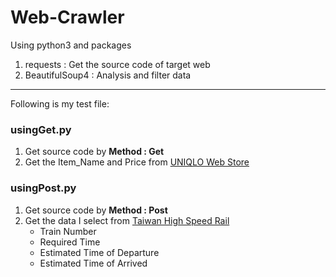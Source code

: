 # Web-Crawler
Using python3 and packages
1. requests       : Get the source code of target web
2. BeautifulSoup4 : Analysis and filter data

<hr>
Following is my test file:
<h3>usingGet.py</h3>
<ol>
  <li>Get source code by <b>Method : Get</b></li>
  <li>Get the Item_Name and Price from <a href="http://www.uniqlo.com/tw/store/list/sale/men/tops">UNIQLO Web Store</a></li>
</ol>

<h3>usingPost.py</h3>
<ol>
  <li>Get source code by <b>Method : Post</b></li>
  <li>Get the data I select from <a href="https://www.thsrc.com.tw/tw/TimeTable/SearchResult">Taiwan High Speed Rail</a>
  <ul>
    <li>Train Number</li>
    <li>Required Time</li>
    <li>Estimated Time of Departure</li>
    <li>Estimated Time of Arrived</li>
  </ul></li>
</ol>

  
